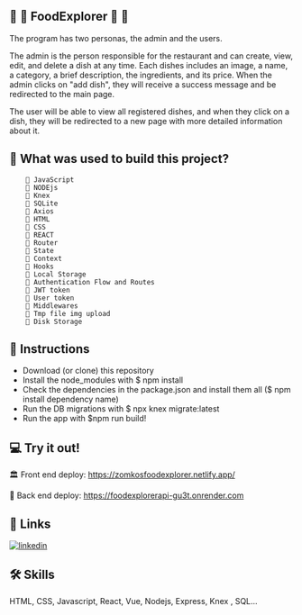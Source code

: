 
##   🧅 🥦 FoodExplorer 🥦 🧅

The program has two personas, the admin and the users.

The admin is the person responsible for the restaurant and can create, view, edit, and delete a dish at any time. Each dishes includes an image, a name, a category, a brief description, the ingredients, and its price. When the admin clicks on "add dish", they will receive a success message and be redirected to the main page.

The user will be able to view all registered dishes, and when they click on a dish, they will be redirected to a new page with more detailed information about it.



## 🚀 What was used to build this project?


        🧠 JavaScript
        🧠 NODEjs
        🧠 Knex
        🧠 SQLite
        🧠 Axios
        🧠 HTML
        🧠 CSS
        🧠 REACT
        🧠 Router
        🧠 State 
        🧠 Context
        🧠 Hooks
        🧠 Local Storage
        🧠 Authentication Flow and Routes
        🧠 JWT token
        🧠 User token
        🧠 Middlewares
        🧠 Tmp file img upload
        🧠 Disk Storage
    

    

## 🔧  Instructions

 - Download (or clone) this repository
 - Install the node_modules with  $ npm install
 - Check the dependencies in the package.json and install them all ($ npm install dependency name)
 - Run the DB migrations with $ npx knex migrate:latest 
 - Run the app with $npm run build!
##  💻 Try it out!

🏛 Front end deploy:  https://zomkosfoodexplorer.netlify.app/

🚧 Back end deploy:  https://foodexplorerapi-gu3t.onrender.com
## 🔗 Links
[![linkedin](https://img.shields.io/badge/linkedin-0A66C2?style=for-the-badge&logo=linkedin&logoColor=white)](https://www.linkedin.com/in/andrezomkowski/)


## 🛠 Skills
HTML, CSS, Javascript, React, Vue, Nodejs, Express, Knex , SQL...

